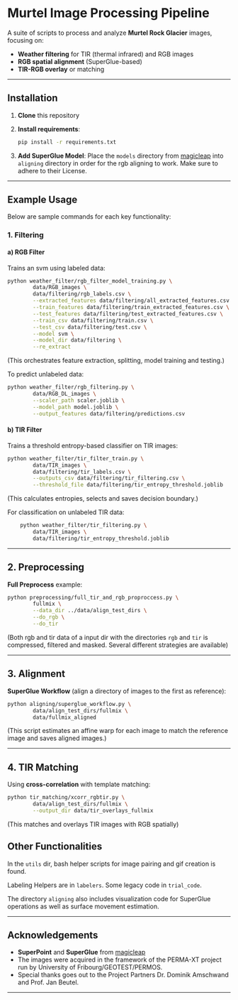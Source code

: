 # Murtel Image Processing Pipeline

A suite of scripts to process and analyze **Murtel Rock Glacier** images, focusing on:
- **Weather filtering** for TIR (thermal infrared) and RGB images  
- **RGB spatial alignment** (SuperGlue-based)  
- **TIR-RGB overlay** or matching  

---

## Installation

1. **Clone** this repository

2. **Install requirements**:
   ```bash
   pip install -r requirements.txt
   ```
3. **Add SuperGlue Model**:
   Place the `models` directory from [magicleap](https://github.com/magicleap/SuperGluePretrainedNetwork) into `aligning` directory in order for the rgb aligning to work. Make sure to adhere to their License.

---

## Example Usage

Below are sample commands for each key functionality:

### 1. Filtering

#### a) RGB Filter
Trains an svm using labeled data:
```bash
python weather_filter/rgb_filter_model_training.py \
        data/RGB_images \
        data/filtering/rgb_labels.csv \
        --extracted_features data/filtering/all_extracted_features.csv \
        --train_features data/filtering/train_extracted_features.csv \
        --test_features data/filtering/test_extracted_features.csv \
        --train_csv data/filtering/train.csv \
        --test_csv data/filtering/test.csv \
        --model svm \
        --model_dir data/filtering \
        --re_extract
```
(This orchestrates feature extraction, splitting, model training and testing.)

To predict unlabeled data:
```bash
python weather_filter/rgb_filtering.py \
        data/RGB_DL_images \
        --scaler_path scaler.joblib \
        --model_path model.joblib \
        --output_features data/filtering/predictions.csv
```

#### b) TIR Filter
Trains a threshold entropy-based classifier on TIR images:
```bash
python weather_filter/tir_filter_train.py \
        data/TIR_images \
        data/filtering/tir_labels.csv \
        --outputs_csv data/filtering/tir_filtering.csv \
        --threshold_file data/filtering/tir_entropy_threshold.joblib
```
(This calculates entropies, selects and saves decision boundary.)


For classification on unlabeled TIR data:
```bash
    python weather_filter/tir_filtering.py \
        data/TIR_images \
        data/filtering/tir_entropy_threshold.joblib
```

---

## 2. Preprocessing

**Full Preprocess** example:
```bash
python preprocessing/full_tir_and_rgb_proproccess.py \
        fullmix \
        --data_dir ../data/align_test_dirs \
        --do_rgb \
        --do_tir
```
(Both rgb and tir data of a input dir with the directories `rgb` and `tir` is compressed, filtered and masked.
Several different strategies are available)

---

## 3. Alignment

**SuperGlue Workflow** (align a directory of images to the first as reference):
```bash
python aligning/superglue_workflow.py \
        data/align_test_dirs/fullmix \
        data/fullmix_aligned
```
(This script estimates an affine warp for each image to match the reference image and saves aligned images.)

---

## 4. TIR Matching

Using **cross-correlation** with template matching:

```bash
python tir_matching/xcorr_rgbtir.py \
        data/align_test_dirs/fullmix \
        --output_dir data/tir_overlays_fullmix

```
(This matches and overlays TIR images with RGB spatially)


## Other Functionalities

In the `utils` dir, bash helper scripts for image pairing and gif creation is found.

Labeling Helpers are in `labelers`. Some legacy code in `trial_code`.

The directory `aligning` also includes visualization code for SuperGlue operations as well as surface movement estimation.

---

## Acknowledgements

- **SuperPoint** and **SuperGlue** from [magicleap](https://github.com/magicleap/SuperGluePretrainedNetwork)
- The images were acquired in the framework of the PERMA-XT project run by University of Fribourg/GEOTEST/PERMOS.
- Special thanks goes out to the Project Partners Dr. Dominik Amschwand and Prof. Jan Beutel.

---
